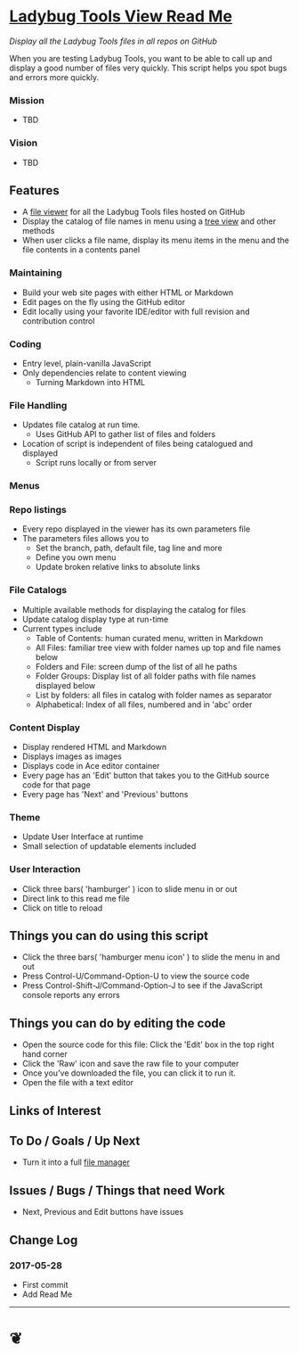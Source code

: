 <span style=display:none; >[You are now in a GitHub source code view - click this link to view Read Me file as a web page]( http://pushme-pullyou.github.io/tootoo/r3/dev-choose/#tootoo/r4/library/README.md "View file as a web page." ) </span>


[Ladybug Tools View Read Me]( https://pushme-pullyou.github.io/#tootoo/r4/library/README.md )
===
_Display all the Ladybug Tools files in all repos on GitHub_

<!--
<img src="" style=display:none; width=800 >


<iframe id=ifr2 src=https://pushme-pullyou.github.io/tootoo/r4/library/tootoo4-library.html onload=ifr2.contentWindow.contents.style.left=0; width=100% height=600 ></iframe>
_TooToo Library_

## Full Screen: [ TooToo Library ]( https://pushme-pullyou.github.io/tootoo/r4/library/tootoo4-library.html )

***

## Concept

### Issues / Problems that need solving
<!--

The general format is an adaptation of the ideas developed in Alexander's _et al_ [A Pattern Language]( https://books.google.com/books?id=hwAHmktpk5IC&pg=PR10#v=onepage&q&f=false ) - as summarized on page 10.

Each pattern describes a problem which occurs over and over again in our environment, and then describes the core of the solution to that problem, in such a way that you can use this solution a million times over, without ever doing it the same way twice.

patterns are descriptions of common problems and proposal for the solutions that can be used repeatedly every time the problem is encountered and producing an different outcome.

-->

When you are testing Ladybug Tools, you want to be able to call up and display a good number of files very quickly. This script helps you spot bugs and errors more quickly.

### Mission
<!-- a statement of a rationale, applicable now as well as in the future -->

* TBD

### Vision
<!--  a descriptive picture of a desired future state -->

* TBD


## Features

* A [file viewer]( https://en.wikipedia.org/wiki/File_viewer ) for all the Ladybug Tools files hosted on GitHub
* Display the catalog of file names in menu using a [tree view]( https://en.wikipedia.org/wiki/Tree_view ) and other methods
* When user clicks a file name, display its menu items in the menu and the file contents in a contents panel

### Maintaining
* Build your web site pages with either HTML or Markdown
* Edit pages on the fly using the GitHub editor
* Edit locally using your favorite IDE/editor with full revision and contribution  control


### Coding
* Entry level, plain-vanilla JavaScript
* Only dependencies relate to content viewing
	* Turning Markdown into HTML

### File Handling
* Updates file catalog at run time.
	* Uses GitHub API to gather list of files and folders
* Location of script is independent of files being catalogued and displayed
	* Script runs locally or from server

### Menus


### Repo listings
* Every repo displayed in the viewer has its own parameters file
* The parameters files allows you to
	* Set the branch, path, default file, tag line and more
	* Define you own menu
	* Update broken relative links to absolute links


### File Catalogs
* Multiple available methods for displaying the catalog for files
* Update catalog display type at run-time
* Current types include
	* Table of Contents: human curated menu, written in Markdown
	* All Files: familiar tree view with folder names up top and file names below
	* Folders and File: screen dump of the list of all he paths
	* Folder Groups: Display list of all folder paths with file names displayed below
	* List by folders: all files in catalog with folder names as separator
	* Alphabetical: Index of all files, numbered and in 'abc' order

### Content Display
* Display rendered HTML and Markdown
* Displays images as images
* Displays code in Ace editor container
* Every page has an 'Edit' button that takes you to the GitHub source code for that page
* Every page has 'Next' and 'Previous' buttons

### Theme
* Update User Interface at runtime
* Small selection of updatable elements included

### User Interaction
* Click three bars( 'hamburger' ) icon to slide menu in or out
* Direct link to this read me file
* Click on title to reload


## Things you can do using this script

* Click the three bars( 'hamburger menu icon' ) to slide the menu in and out
* Press Control-U/Command-Option-U to view the source code
* Press Control-Shift-J/Command-Option-J to see if the JavaScript console reports any errors


## Things you can do by editing the code

* Open the source code for this file: Click the 'Edit' box in the top right hand corner
* Click the 'Raw' icon and save the raw file to your computer
* Once you've downloaded the file, you can click it to run it.
* Open the file with a text editor


<!--
## Users
_where used_

Intended for xxx
-->


## Links of Interest


## To Do / Goals / Up Next
* Turn it into a full [file manager]( https://en.wikipedia.org/wiki/File_manager )

## Issues / Bugs / Things that need Work

* Next, Previous and Edit buttons have issues

## Change Log

### 2017-05-28

* First commit
* Add Read Me


***

<h1><a href=javascript:window.scrollTo(0,0); style=text-align:center;text-decoration:none;width:100%; title='pushMe pullYou ~ your coming and going happy place' > ❦ </a></h1>

